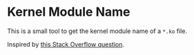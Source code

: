 # Kernel Module Name

This is a small tool to get the kernel module name of a `*.ko` file.

Inspired by [this Stack Overflow question](https://stackoverflow.com/questions/44277243/how-to-get-default-kernel-module-name-from-ko-files).
